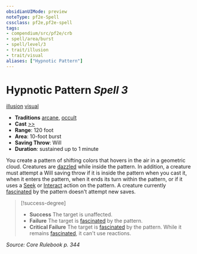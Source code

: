 ```yaml
---
obsidianUIMode: preview
noteType: pf2e-Spell
cssclass: pf2e,pf2e-spell
tags:
- compendium/src/pf2e/crb
- spell/area/burst
- spell/level/3
- trait/illusion
- trait/visual
aliases: ["Hypnotic Pattern"]
---
```

# Hypnotic Pattern *Spell 3*   
[illusion](rules/traits/illusion.md "Illusion School Trait")  [visual](rules/traits/visual.md "Visual Effect Trait")  

- **Traditions** [arcane](rules/traits/arcane.md "Arcane Tradition Trait"), [occult](rules/traits/occult.md "Occult Tradition Trait")
- **Cast** [>>](rules/core-rulebook/chapter-9-playing-the-game.md#Actions "Two-Action") 
- **Range**: 120 foot
- **Area**: 10-foot burst
- **Saving Throw**: Will
- **Duration**: sustained up to 1 minute

You create a pattern of shifting colors that hovers in the air in a geometric cloud. Creatures are [dazzled](rules/conditions.md#Dazzled) while inside the pattern. In addition, a creature must attempt a Will saving throw if it is inside the pattern when you cast it, when it enters the pattern, when it ends its turn within the pattern, or if it uses a [Seek](rules/actions/seek.md) or [Interact](rules/actions/interact.md) action on the pattern. A creature currently [fascinated](rules/conditions.md#Fascinated) by the pattern doesn't attempt new saves.

> [!success-degree] 
> - **Success** The target is unaffected.
> - **Failure** The target is [fascinated](rules/conditions.md#Fascinated) by the pattern.
> - **Critical Failure** The target is [fascinated](rules/conditions.md#Fascinated) by the pattern. While it remains [fascinated](rules/conditions.md#Fascinated), it can't use reactions.

*Source: Core Rulebook p. 344*